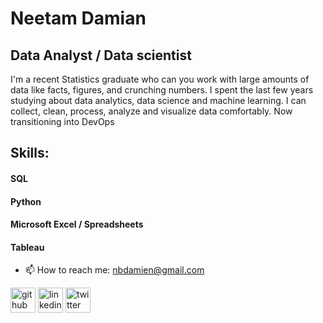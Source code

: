 # Neetam Damian
## Data Analyst / Data scientist
I'm a recent Statistics graduate who can you work with large amounts of data like facts, figures, and crunching numbers. I spent the last few years studying about data analytics, data science and machine learning. I can collect, clean, process, analyze and visualize data comfortably. Now transitioning into DevOps

## Skills:
#### SQL 
#### Python
#### Microsoft Excel / Spreadsheets
#### Tableau




- 📫 How to reach me: nbdamien@gmail.com 


[<img src='https://cdn.jsdelivr.net/npm/simple-icons@3.0.1/icons/github.svg' alt='github' height='40'>](https://github.com/NeetamDamian)  [<img src='https://cdn.jsdelivr.net/npm/simple-icons@3.0.1/icons/linkedin.svg' alt='linkedin' height='40'>](https://www.linkedin.com/in/damian-neetam-280b7b151/)  [<img src='https://cdn.jsdelivr.net/npm/simple-icons@3.0.1/icons/twitter.svg' alt='twitter' height='40'>](https://twitter.com/damian_brite)  

